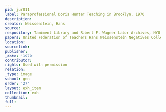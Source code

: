 ```yaml
---
pid: jur011
label: Paraprofessional Doris Hunter Teaching in Brooklyn, 1970
description:
creator: Weissenstein, Hans
source:
respository: Tamiment Library and Robert F. Wagner Labor Archives, NYU
papers: United Federation of Teachers Hans Weissenstein Negatives Collection
location:
sourcelink:
publisher:
_date: '1970'
contributor:
rights: Used with permission
relation:
_type: image
school: gen
order: '27'
layout: exh_item
collection: exh
thumbnail:
full:
---
```

